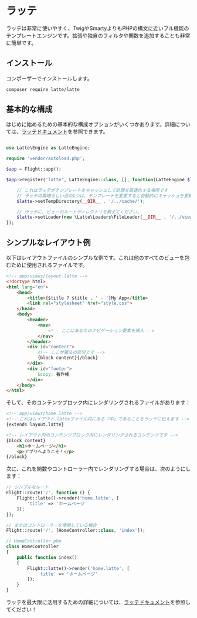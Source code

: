 # ラッテ

ラッテは非常に使いやすく、TwigやSmartyよりもPHPの構文に近いフル機能のテンプレートエンジンです。拡張や独自のフィルタや関数を追加することも非常に簡単です。

## インストール

コンポーザーでインストールします。

```bash
composer require latte/latte
```

## 基本的な構成

はじめに始めるための基本的な構成オプションがいくつかあります。詳細については、[ラッテドキュメント](https://latte.nette.org/en/guide)を参照できます。

```php

use Latte\Engine as LatteEngine;

require 'vendor/autoload.php';

$app = Flight::app();

$app->register('latte', LatteEngine::class, [], function(LatteEngine $latte) use ($app) {

	// これはラッテがテンプレートをキャッシュして処理を高速化する場所です
	// ラッテの素晴らしい点の1つは、テンプレートを変更すると自動的にキャッシュを更新することです！
	$latte->setTempDirectory(__DIR__ . '/../cache/');

	// ラッテに、ビューのルートディレクトリを教えてください。
	$latte->setLoader(new \Latte\Loaders\FileLoader(__DIR__ . '/../views/'));
});
```

## シンプルなレイアウト例

以下はレイアウトファイルのシンプルな例です。これは他のすべてのビューを包むために使用されるファイルです。

```html
<!-- app/views/layout.latte -->
<!doctype html>
<html lang="en">
	<head>
		<title>{$title ? $title . ' - '}My App</title>
		<link rel="stylesheet" href="style.css">
	</head>
	<body>
		<header>
			<nav>
				<!-- ここにあなたのナビゲーション要素を挿入 -->
			</nav>
		</header>
		<div id="content">
			<!-- ここが魔法の部分です -->
			{block content}{/block}
		</div>
		<div id="footer">
			&copy; 著作権
		</div>
	</body>
</html>
```

そして、そのコンテンツブロック内にレンダリングされるファイルがあります：

```html
<!-- app/views/home.latte -->
<!-- これはレイアウト.latteファイル内にある「中」であることをラッテに伝えます -->
{extends layout.latte}

<!-- レイアウト内のコンテンツブロック内にレンダリングされるコンテンツです -->
{block content}
	<h1>ホームページ</h1>
	<p>アプリへようこそ！</p>
{/block}
```

次に、これを関数やコントローラー内でレンダリングする場合は、次のようにします：

```php
// シンプルなルート
Flight::route('/', function () {
	Flight::latte()->render('home.latte', [
		'title' => 'ホームページ'
	]);
});

// またはコントローラーを使用している場合
Flight::route('/', [HomeController::class, 'index']);

// HomeController.php
class HomeController
{
	public function index()
	{
		Flight::latte()->render('home.latte', [
			'title' => 'ホームページ'
		]);
	}
}
```

ラッテを最大限に活用するための詳細については、[ラッテドキュメント](https://latte.nette.org/en/guide)を参照してください！